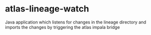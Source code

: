 # atlas-lineage-watch
Java application which listens for changes in the lineage directory and imports the changes by triggering the atlas impala bridge
